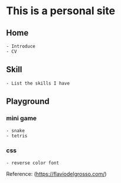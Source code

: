 # This is a personal site


## Home
    - Introduce
    - CV

## Skill
    - List the skills I have

## Playground

### mini game
    - snake
    - tetris

### css
    - reverse color font

Reference:
(https://flaviodelgrosso.com/)